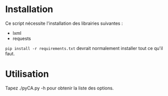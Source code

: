 # Installation

Ce script nécessite l'installation des librairies suivantes :

* lxml
* requests

`pip install -r requirements.txt` devrait normalement installer tout ce qu'il faut.

# Utilisation
Tapez ./pyCA.py -h pour obtenir la liste des options.
